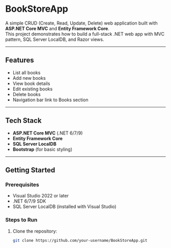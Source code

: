 # BookStoreApp

A simple CRUD (Create, Read, Update, Delete) web application built with **ASP.NET Core MVC** and **Entity Framework Core**.  
This project demonstrates how to build a full-stack .NET web app with MVC pattern, SQL Server LocalDB, and Razor views.

---

## Features
- List all books
- Add new books
- View book details
- Edit existing books
- Delete books
- Navigation bar link to Books section

---

## Tech Stack
- **ASP.NET Core MVC** (.NET 6/7/9)
- **Entity Framework Core**
- **SQL Server LocalDB**
- **Bootstrap** (for basic styling)

---

## Getting Started

### Prerequisites
- Visual Studio 2022 or later
- .NET 6/7/9 SDK
- SQL Server LocalDB (installed with Visual Studio)

### Steps to Run
1. Clone the repository:
   ```bash
   git clone https://github.com/your-username/BookStoreApp.git
